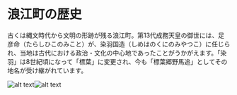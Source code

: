 # 浪江町の歴史

古くは縄文時代から文明の形跡が残る浪江町。第13代成務天皇の御世には、足彦命（たらしひこのみこと）が、染羽国造（しめはのくにのみやつこ）に任じられ、当地は古代における政治・文化の中心地であったことがうかがえます。「染羽」は8世紀頃になって「標葉」に変更され、今も「標葉郷野馬追」としてその地名が受け継がれています。

![alt text](https://www.town.namie.fukushima.jp/uploaded/image/5801.png)![alt text](https://www.town.namie.fukushima.jp/uploaded/image/5766.JPG)
